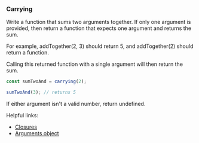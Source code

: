 ### Carrying

Write a function that sums two arguments together. If only one argument is provided, then return a function that expects one argument and returns the sum.

For example, addTogether(2, 3) should return 5, and addTogether(2) should return a function.

Calling this returned function with a single argument will then return the sum.

```javascript
const sumTwoAnd = carrying(2);

sumTwoAnd(3); // returns 5
```

If either argument isn't a valid number, return undefined.

Helpful links:
* [Closures](https://developer.mozilla.org/en-US/docs/Web/JavaScript/Closures)
* [Arguments object](https://developer.mozilla.org/en-US/docs/Web/JavaScript/Reference/Functions/arguments)
